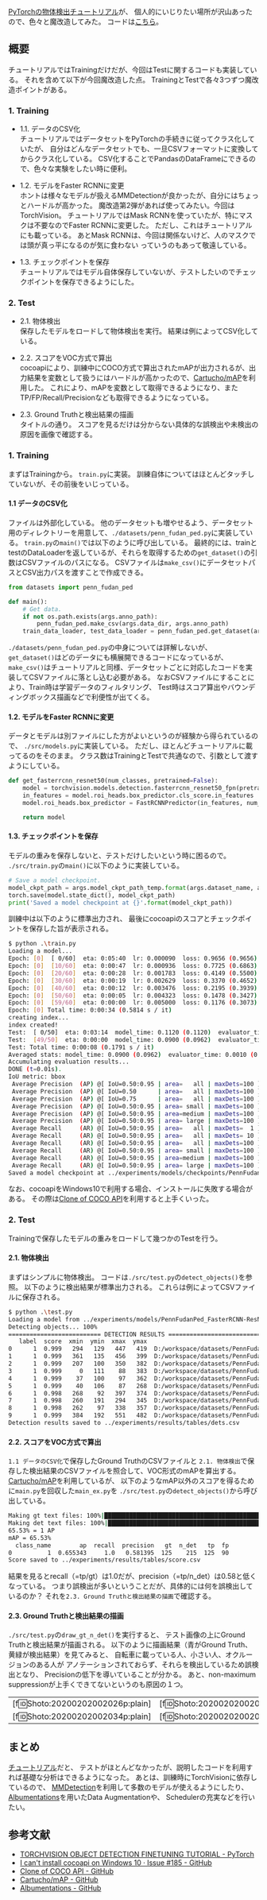 [PyTorchの物体検出チュートリアル](https://pytorch.org/tutorials/intermediate/torchvision_tutorial.html)が、
個人的にいじりたい場所が沢山あったので、色々と魔改造してみた。
コードは[こちら](https://github.com/iShoto/testpy/tree/master/codes/20200125_pytorch_object_detection)。


## 概要

チュートリアルではTrainingだけだが、今回はTestに関するコードも実装している。
それを含めて以下が今回魔改造した点。
TrainingとTestで各々3つずつ魔改造ポイントがある。

### 1. Training

- 1.1. データのCSV化  
チュートリアルではデータセットをPyTorchの手続きに従ってクラス化していたが、
自分はどんなデータセットでも、一旦CSVフォーマットに変換してからクラス化している。
CSV化することでPandasのDataFrameにできるので、色々な実験をしたい時に便利。

- 1.2. モデルをFaster RCNNに変更  
ホントは様々なモデルが扱えるMMDetectionが良かったが、自分にはちょっとハードルが高かった。
魔改造第2弾があれば使ってみたい。今回はTorchVision。
チュートリアルではMask RCNNを使っていたが、特にマスクは不要なのでFaster RCNNに変更した。
ただし、これはチュートリアルにも載っている。
あとMask RCNNは、今回は関係ないけど、人のマスクでは頭が真っ平になるのが気に食わない
っていうのもあって敬遠している。

- 1.3. チェックポイントを保存  
チュートリアルではモデル自体保存していないが、テストしたいのでチェックポイントを保存できるようにした。

### 2. Test

- 2.1. 物体検出  
保存したモデルをロードして物体検出を実行。
結果は例によってCSV化している。

- 2.2. スコアをVOC方式で算出  
cocoapiにより、訓練中にCOCO方式で算出されたmAPが出力されるが、出力結果を変数として扱うにはハードルが高かったので、[Cartucho/mAP](https://github.com/Cartucho/mAP)を利用した。
これにより、mAPを変数として取得できるようになり、またTP/FP/Recall/Precisionなども取得できるようになっている。

- 2.3. Ground Truthと検出結果の描画  
タイトルの通り。
スコアを見るだけは分からない具体的な誤検出や未検出の原因を画像で確認する。

### 1. Training

まずはTrainingから。
`train.py`に実装。
訓練自体についてはほとんどタッチしていないが、その前後をいじっている。


#### 1.1 データのCSV化

ファイルは外部化している。
他のデータセットも増やせるよう、データセット用のディレクトリーを用意して、`./datasets/penn_fudan_ped.py`に実装している。
`train.py`の`main()`では以下のように呼び出している。
最終的には、trainとtestのDataLoaderを返しているが、それらを取得するための`get_dataset()`の引数はCSVファイルのパスになる。
CSVファイルは`make_csv()`にデータセットパスとCSV出力パスを渡すことで作成できる。

```python
from datasets import penn_fudan_ped

def main():
	# Get data.
	if not os.path.exists(args.anno_path):
		penn_fudan_ped.make_csv(args.data_dir, args.anno_path)
	train_data_loader, test_data_loader = penn_fudan_ped.get_dataset(args.anno_path)
```

`./datasets/penn_fudan_ped.py`の中身については詳解しないが、
`get_dataset()`はどのデータにも横展開できるコードになっているが、
`make_csv()`はチュートリアルと同様、データセットごとに対応したコードを実装してCSVファイルに落とし込む必要がある。
なおCSVファイルにすることにより、Train時は学習データのフィルタリング、
Test時はスコア算出やバウンディングボックス描画などで利便性が出てくる。


#### 1.2. モデルをFaster RCNNに変更

データとモデルは別ファイルにした方がよいというのが経験から得られているので、
`./src/models.py`に実装している。
ただし、ほとんどチュートリアルに載ってるのをそのまま。
クラス数はTrainingとTestで共通なので、引数として渡すようにしている。

```python
def get_fasterrcnn_resnet50(num_classes, pretrained=False):
	model = torchvision.models.detection.fasterrcnn_resnet50_fpn(pretrained=pretrained)
	in_features = model.roi_heads.box_predictor.cls_score.in_features
	model.roi_heads.box_predictor = FastRCNNPredictor(in_features, num_classes)

	return model
```

#### 1.3. チェックポイントを保存  

モデルの重みを保存しないと、テストだけしたいという時に困るので。
`./src/train.py`の`main()`に以下のように実装している。

```python
# Save a model checkpoint.
model_ckpt_path = args.model_ckpt_path_temp.format(args.dataset_name, args.model_name, epoch+1)
torch.save(model.state_dict(), model_ckpt_path)
print('Saved a model checkpoint at {}'.format(model_ckpt_path))
```

訓練中は以下のように標準出力され、
最後にcocoapiのスコアとチェックポイントを保存した旨が表示される。

```bash
$ python .\train.py
Loading a model...
Epoch: [0]  [ 0/60]  eta: 0:05:40  lr: 0.000090  loss: 0.9656 (0.9656)  loss_classifier: 0.7472 (0.7472)  loss_box_reg: 0.1980 (0.1980)  loss_objectness: 0.0093 (0.0093)  loss_rpn_box_reg: 0.0111 (0.0111)  time: 5.6684  data: 3.8234  max mem: 3548
Epoch: [0]  [10/60]  eta: 0:00:47  lr: 0.000936  loss: 0.7725 (0.6863)  loss_classifier: 0.4681 (0.4597)  loss_box_reg: 0.1726 (0.2008)  loss_objectness: 0.0127 (0.0163)  loss_rpn_box_reg: 0.0070 (0.0095)  time: 0.9561  data: 0.3484  max mem: 4261
Epoch: [0]  [20/60]  eta: 0:00:28  lr: 0.001783  loss: 0.4149 (0.5500)  loss_classifier: 0.2203 (0.3413)  loss_box_reg: 0.1567 (0.1806)  loss_objectness: 0.0127 (0.0188)  loss_rpn_box_reg: 0.0060 (0.0093)  time: 0.4775  data: 0.0011  max mem: 4261
Epoch: [0]  [30/60]  eta: 0:00:19  lr: 0.002629  loss: 0.3370 (0.4652)  loss_classifier: 0.1338 (0.2607)  loss_box_reg: 0.1504 (0.1787)  loss_objectness: 0.0094 (0.0152)  loss_rpn_box_reg: 0.0084 (0.0106)  time: 0.4745  data: 0.0011  max mem: 4261
Epoch: [0]  [40/60]  eta: 0:00:12  lr: 0.003476  loss: 0.2195 (0.3939)  loss_classifier: 0.0534 (0.2088)  loss_box_reg: 0.1345 (0.1620)  loss_objectness: 0.0063 (0.0129)  loss_rpn_box_reg: 0.0094 (0.0102)  time: 0.4814  data: 0.0011  max mem: 4458
Epoch: [0]  [50/60]  eta: 0:00:05  lr: 0.004323  loss: 0.1478 (0.3427)  loss_classifier: 0.0442 (0.1765)  loss_box_reg: 0.0842 (0.1432)  loss_objectness: 0.0021 (0.0118)  loss_rpn_box_reg: 0.0091 (0.0112)  time: 0.5083  data: 0.0014  max mem: 4623
Epoch: [0]  [59/60]  eta: 0:00:00  lr: 0.005000  loss: 0.1176 (0.3073)  loss_classifier: 0.0433 (0.1562)  loss_box_reg: 0.0561 (0.1293)  loss_objectness: 0.0009 (0.0102)  loss_rpn_box_reg: 0.0117 (0.0117)  time: 0.5165  data: 0.0013  max mem: 4623
Epoch: [0] Total time: 0:00:34 (0.5814 s / it)
creating index...
index created!
Test:  [ 0/50]  eta: 0:03:14  model_time: 0.1120 (0.1120)  evaluator_time: 0.0010 (0.0010)  time: 3.8935  data: 3.7785  max mem: 4623
Test:  [49/50]  eta: 0:00:00  model_time: 0.0900 (0.0962)  evaluator_time: 0.0010 (0.0012)  time: 0.0994  data: 0.0006  max mem: 4623
Test: Total time: 0:00:08 (0.1791 s / it)
Averaged stats: model_time: 0.0900 (0.0962)  evaluator_time: 0.0010 (0.0012)
Accumulating evaluation results...
DONE (t=0.01s).
IoU metric: bbox
 Average Precision  (AP) @[ IoU=0.50:0.95 | area=   all | maxDets=100 ] = 0.641
 Average Precision  (AP) @[ IoU=0.50      | area=   all | maxDets=100 ] = 0.987
 Average Precision  (AP) @[ IoU=0.75      | area=   all | maxDets=100 ] = 0.859
 Average Precision  (AP) @[ IoU=0.50:0.95 | area= small | maxDets=100 ] = -1.000
 Average Precision  (AP) @[ IoU=0.50:0.95 | area=medium | maxDets=100 ] = 0.325
 Average Precision  (AP) @[ IoU=0.50:0.95 | area= large | maxDets=100 ] = 0.644
 Average Recall     (AR) @[ IoU=0.50:0.95 | area=   all | maxDets=  1 ] = 0.286
 Average Recall     (AR) @[ IoU=0.50:0.95 | area=   all | maxDets= 10 ] = 0.706
 Average Recall     (AR) @[ IoU=0.50:0.95 | area=   all | maxDets=100 ] = 0.706
 Average Recall     (AR) @[ IoU=0.50:0.95 | area= small | maxDets=100 ] = -1.000
 Average Recall     (AR) @[ IoU=0.50:0.95 | area=medium | maxDets=100 ] = 0.700
 Average Recall     (AR) @[ IoU=0.50:0.95 | area= large | maxDets=100 ] = 0.706
Saved a model checkpoint at ../experiments/models/checkpoints/PennFudanPed_FasterRCNN-ResNet50_epoch=1.pth
```

なお、cocoapiをWindows10で利用する場合、インストールに失敗する場合がある。
その際は[Clone of COCO API](https://github.com/philferriere/cocoapi)を利用すると上手くいった。

### 2. Test

Trainingで保存したモデルの重みをロードして幾つかのTestを行う。

#### 2.1. 物体検出

まずはシンプルに物体検出。
コードは`./src/test.py`の`detect_objects()`を参照。
以下のように検出結果が標準出力される。
これらは例によってCSVファイルに保存される。

```bash
$ python .\test.py
Loading a model from ../experiments/models/PennFudanPed_FasterRCNN-ResNet50_epoch=10.pth
Detecting objects... 100%
========================== DETECTION RESULTS ==========================
   label  score  xmin  ymin  xmax  ymax                                         image_path
0      1  0.999   294   129   447   419  D:/workspace/datasets/PennFudanPed/PNGImages/F...
1      1  0.999   361   135   456   399  D:/workspace/datasets/PennFudanPed/PNGImages/F...
2      1  0.999   207   100   350   382  D:/workspace/datasets/PennFudanPed/PNGImages/F...
3      1  0.999     0   111    88   383  D:/workspace/datasets/PennFudanPed/PNGImages/F...
4      1  0.999    37   100    97   362  D:/workspace/datasets/PennFudanPed/PNGImages/F...
5      1  0.999    40   106    87   268  D:/workspace/datasets/PennFudanPed/PNGImages/F...
6      1  0.998   268    92   397   374  D:/workspace/datasets/PennFudanPed/PNGImages/F...
7      1  0.998   260   191   294   345  D:/workspace/datasets/PennFudanPed/PNGImages/F...
8      1  0.998   262    97   338   357  D:/workspace/datasets/PennFudanPed/PNGImages/F...
9      1  0.999   384   192   551   482  D:/workspace/datasets/PennFudanPed/PNGImages/F...
Detection results saved to ../experiments/results/tables/dets.csv
```

#### 2.2. スコアをVOC方式で算出

`1.1 データのCSV化`で保存したGround TruthのCSVファイルと
`2.1. 物体検出`で保存した検出結果のCSVファイルを照合して、VOC形式のmAPを算出する。
[Cartucho/mAP](https://github.com/Cartucho/mAP)を利用しているが、
以下のようなmAP以外のスコアを得るために`main.py`を回収した`main_ex.py`を
`./src/test.py`の`detect_objects()`から呼び出している。

```bash
Making gt text files: 100%|██████████████████████████████████████████████████████████████████████████████| 50/50 [00:00<00:00, 769.32it/s]
Making det text files: 100%|█████████████████████████████████████████████████████████████████████████████| 50/50 [00:00<00:00, 735.01it/s]
65.53% = 1 AP
mAP = 65.53%
  class_name        ap  recall  precision   gt  n_det   tp  fp
0          1  0.655343     1.0   0.581395  125    215  125  90
Score saved to ../experiments/results/tables/score.csv
```

結果を見るとrecall（=tp/gt）は1.0だが、precision（=tp/n_det）は0.58と低くなっている。
つまり誤検出が多いということだが、具体的には何を誤検出しているのか？
それを`2.3. Ground Truthと検出結果の描画`で確認する。


#### 2.3. Ground Truthと検出結果の描画

`./src/test.py`の`draw_gt_n_det()`を実行すると、
テスト画像の上にGround Truthと検出結果が描画される。
以下のように描画結果（青がGround Truth、黄緑が検出結果）を見てみると、
自転車に載っている人、小さい人、オクルージョンのある人が
アノテーションされておらず、それらを検出しているため誤検出となり、
Precisionの低下を導いていることが分かる。
あと、non-maximum suppressionが上手くできてないというのも原因の１つ。

|||
|:--:|:--:|
|[f:id:Shoto:20200202002026p:plain]|[f:id:Shoto:20200202002031p:plain]|
|[f:id:Shoto:20200202002034p:plain]|[f:id:Shoto:20200202002038p:plain]|


## まとめ

[チュートリアル](https://pytorch.org/tutorials/intermediate/torchvision_tutorial.html)だと、
テストがほとんどなかったが、説明したコードを利用すれば基礎な分析はできるようになった。
あとは、訓練時にTorchVisionに依存しているので、
[MMDetection](https://github.com/open-mmlab/mmdetection)を利用して多数のモデルが使えるようにしたり、
[Albumentations](https://github.com/albumentations-team/albumentations)を用いたData Augmentationや、
Schedulerの充実などを行いたい。


## 参考文献

- [TORCHVISION OBJECT DETECTION FINETUNING TUTORIAL - PyTorch](https://pytorch.org/tutorials/intermediate/torchvision_tutorial.html)
- [I can't install cocoapi on Windows 10 · Issue #185 - GitHub](https://github.com/cocodataset/cocoapi/issues/185)
- [Clone of COCO API - GitHub](https://github.com/philferriere/cocoapi)
- [Cartucho/mAP - GitHub](https://github.com/Cartucho/mAP)
- [Albumentations - GitHub](https://github.com/albumentations-team/albumentations)